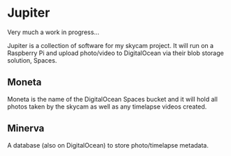 # Jupiter

Very much a work in progress...

Jupiter is a collection of software for my skycam project. It will run on a Raspberry Pi and upload photo/video to
DigitalOcean via their blob storage solution, Spaces.

## Moneta
Moneta is the name of the DigitalOcean Spaces bucket and it will hold all photos taken by the skycam as well as any
timelapse videos created.

## Minerva
A database (also on DigitalOcean) to store photo/timelapse metadata.
